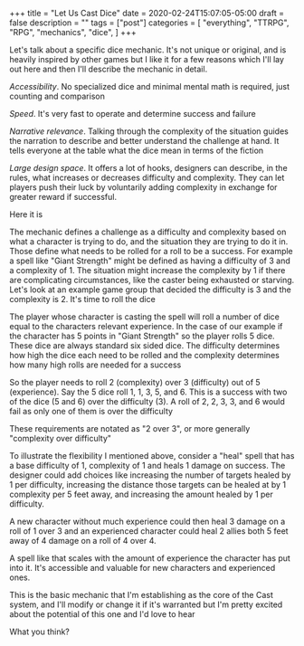 +++
title = "Let Us Cast Dice"
date = 2020-02-24T15:07:05-05:00
draft = false
description = ""
tags = ["post"]
categories = [
  "everything",
  "TTRPG",
  "RPG",
  "mechanics",
  "dice",
]
+++

Let's talk about a specific dice mechanic. It's not unique or
original, and is heavily inspired by other games but I like it for a
few reasons which I'll lay out here and then I'll describe the
mechanic in detail.

*Accessibility*. No specialized dice and minimal mental math is
required, just counting and comparison

*Speed*. It's very fast to operate and determine success and failure

*Narrative relevance*. Talking through the complexity of the situation
guides the narration to describe and better understand the challenge
at hand. It tells everyone at the table what the dice mean in terms of
the fiction

*Large design space*. It offers a lot of hooks, designers can describe,
in the rules, what increases or decreases difficulty and
complexity. They can let players push their luck by voluntarily adding
complexity in exchange for greater reward if successful.

Here it is

The mechanic defines a challenge as a difficulty and complexity based
on what a character is trying to do, and the situation they are trying
to do it in. Those define what needs to be rolled for a roll to be a
success. For example a spell like "Giant Strength" might be defined as
having a difficulty of 3 and a complexity of 1. The situation might
increase the complexity by 1 if there are complicating circumstances,
like the caster being exhausted or starving. Let's look at an example
game group that decided the difficulty is 3 and the complexity is
2. It's time to roll the dice

The player whose character is casting the spell will roll a number of
dice equal to the characters relevant experience. In the case of our
example if the character has 5 points in "Giant Strength" so the
player rolls 5 dice. These dice are always standard six sided
dice. The difficulty determines how high the dice each need to be
rolled and the complexity determines how many high rolls are needed
for a success

So the player needs to roll 2 (complexity) over 3 (difficulty) out of
5 (experience). Say the 5 dice roll 1, 1, 3, 5, and 6. This is a
success with two of the dice (5 and 6) over the difficulty (3). A roll
of 2, 2, 3, 3, and 6 would fail as only one of them is over the
difficulty

These requirements are notated as "2 over 3", or more generally
"complexity over difficulty"

To illustrate the flexibility I mentioned above, consider a "heal"
spell that has a base difficulty of 1, complexity of 1 and heals 1
damage on success. The designer could add choices like increasing the
number of targets healed by 1 per difficulty, increasing the distance
those targets can be healed at by 1 complexity per 5 feet away, and
increasing the amount healed by 1 per difficulty.

A new character without much experience could then heal 3 damage on a
roll of 1 over 3 and an experienced character could heal 2 allies both
5 feet away of 4 damage on a roll of 4 over 4.

A spell like that scales with the amount of experience the character
has put into it. It's accessible and valuable for new characters and
experienced ones.

This is the basic mechanic that I'm establishing as the core of the
Cast system, and I'll modify or change it if it's warranted but I'm
pretty excited about the potential of this one and I'd love to hear

What you think?